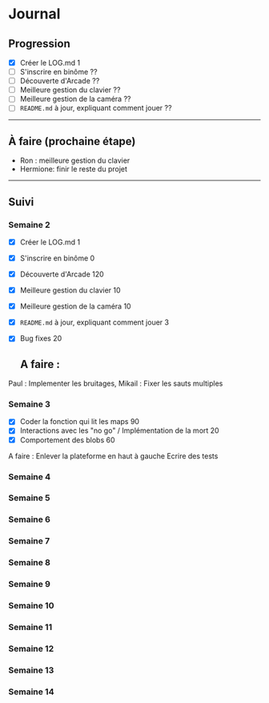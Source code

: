 # Journal

## Progression



* [x] Créer le LOG.md                                                  1
* [ ] S'inscrire en binôme                                            ??
* [ ] Découverte d'Arcade                                             ??
* [ ] Meilleure gestion du clavier                                    ??
* [ ] Meilleure gestion de la caméra                                  ??
* [ ] `README.md` à jour, expliquant comment jouer                    ??

---

## À faire (prochaine étape)

* Ron : meilleure gestion du clavier
* Hermione: finir le reste du projet

---

## Suivi

### Semaine 2

* [x] Créer le LOG.md                                                  1
* [x] S'inscrire en binôme                                             0
* [x] Découverte d'Arcade                                            120
* [x] Meilleure gestion du clavier                                    10
* [x] Meilleure gestion de la caméra                                  10
* [x] `README.md` à jour, expliquant comment jouer                     3
* [x] Bug fixes                                                       20

   ## A faire :
Paul : Implementer les bruitages, 
Mikail : Fixer les sauts multiples
### Semaine 3
* [x] Coder la fonction qui lit les maps                              90
* [x] Interactions avec les "no go" / Implémentation de la mort       20
* [x] Comportement des blobs                                          60

A faire :
Enlever la plateforme en haut à gauche
Ecrire des tests
### Semaine 4


### Semaine 5

### Semaine 6

### Semaine 7

### Semaine 8

### Semaine 9

### Semaine 10

### Semaine 11

### Semaine 12

### Semaine 13

### Semaine 14